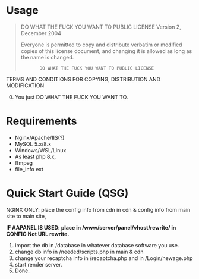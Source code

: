 










# Usage
> 
> DO WHAT THE FUCK YOU WANT TO PUBLIC LICENSE
>                    Version 2, December 2004  
> 
> Everyone is permitted to copy and distribute verbatim or modified
> copies of this license document, and changing it is allowed as long as
> the name is changed.
>  
>            DO WHAT THE FUCK YOU WANT TO PUBLIC LICENSE

  TERMS AND CONDITIONS FOR COPYING, DISTRIBUTION AND MODIFICATION

 0. You just DO WHAT THE FUCK YOU WANT TO.


# Requirements
 - Nginx/Apache/IIS(?)
 - MySQL 5.x/8.x
 - Windows/WSL/Linux
 - As least php 8.x,
 - ffmpeg
 - file_info ext 

# Quick Start Guide (QSG)



NGINX ONLY: place the config info from cdn in cdn & config info from main site to main site,
         

**IF AAPANEL IS USED: place in /www/server/panel/vhost/rewrite/ in CONFIG Not URL rewrite.**

 1. import the db in /database in whatever database software you use.
 3. change db info in /needed/scripts.php in main & cdn 
 4. change your recaptcha info in /recaptcha.php and in /Login/newage.php
 5. start render server.
 6. Done.
